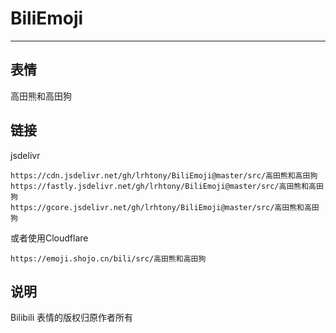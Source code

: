 # BiliEmoji
---
## 表情
高田熊和高田狗
## 链接
jsdelivr
```
https://cdn.jsdelivr.net/gh/lrhtony/BiliEmoji@master/src/高田熊和高田狗
https://fastly.jsdelivr.net/gh/lrhtony/BiliEmoji@master/src/高田熊和高田狗
https://gcore.jsdelivr.net/gh/lrhtony/BiliEmoji@master/src/高田熊和高田狗
```
或者使用Cloudflare
```
https://emoji.shojo.cn/bili/src/高田熊和高田狗
```
## 说明
Bilibili 表情的版权归原作者所有
